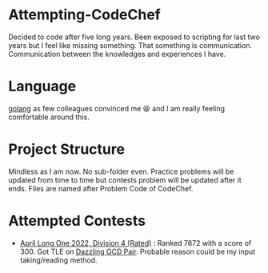 # Attempting-CodeChef
Decided to code after five long years. Been exposed to scripting for last two years but I feel like missing something. That something is communication. Communication between the knowledges and experiences I have.
# Language
[golang](https://go.dev/) as few colleagues convinced me 😆 and I am really feeling comfortable around this.
# Project Structure
Mindless as I am now. No sub-folder even. Practice problems will be updated from time to time but contests problem will be updated after it ends. Files are named after Problem Code of CodeChef.
# Attempted Contests
- [April Long One 2022, Division 4 (Rated)](https://www.codechef.com/APRIL221D) : Ranked 7872 with a score of 300. Got TLE on [Dazzling GCD Pair](https://github.com/ARMeeru/Attempting-CodeChef/blob/main/NOTUNIT.go). Probable reason could be my input taking/reading method.